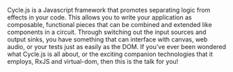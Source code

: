 Cycle.js is a Javascript framework that promotes separating logic from effects in your code. This allows you to write your application as composable, functional pieces that can be combined and extended like components in a circuit. Through switching out the input sources and output sinks, you have something that can interface with canvas, web audio, or your tests just as easily as the DOM. If you’ve ever been wondered what Cycle.js is all about, or the exciting companion technologies that it employs, RxJS and virtual-dom, then this is the talk for you!
